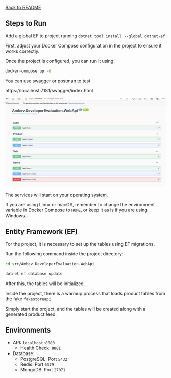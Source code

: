 [Back to README](../README.md)

## Steps to Run

Add a global EF to project running `dotnet tool install --global dotnet-ef`



First, adjust your Docker Compose configuration in the project to ensure it works correctly.

Once the project is configured, you can run it using:
```sh
docker-compose up -d
```


You can use swagger or postman to test

https://localhost:7181/swagger/index.html


![alt text](image-3.png)


The services will start on your operating system.

If you are using Linux or macOS, remember to change the environment variable in Docker Compose to `HOME`, or keep it as is if you are using Windows.

## Entity Framework (EF)

For the project, it is necessary to set up the tables using EF migrations.

Run the following command inside the project directory:
```sh
cd src/Ambev.DeveloperEvaluation.WebApi
```
```sh
dotnet ef database update
```

After this, the tables will be initialized.

Inside the project, there is a warmup process that loads product tables from the fake `fakestoreapi`.

Simply start the project, and the tables will be created along with a generated product feed.

## Environments

- API: `localhost:8080`
  - Health Check: `8081`
- Database:
  - PostgreSQL: Port `5432`
  - Redis: Port `6379`
  - MongoDB: Port `27071`

